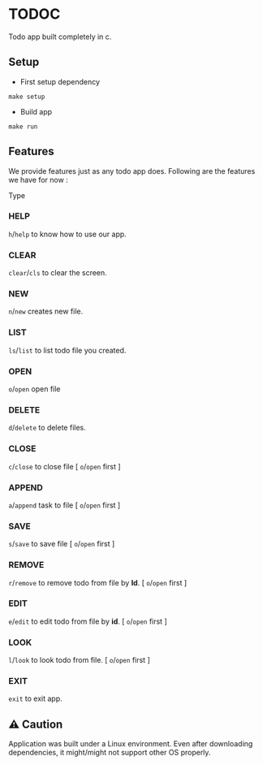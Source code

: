 # TODOC

Todo app built completely in c.

## Setup

- First setup dependency

```make
make setup
```

- Build app

```make
make run
```

## Features
We provide features just as any todo app does. Following are the features we have for now :

Type
### HELP
`h`/`help` to know how to use our app.

### CLEAR
`clear`/`cls` to clear the screen.

### NEW
`n`/`new` creates new file.

### LIST
`ls`/`list` to list todo file you created.

### OPEN
`o`/`open` open file

### DELETE
`d`/`delete` to delete files. 

### CLOSE
`c`/`close` to close file [ `o`/`open` first ]

### APPEND
`a`/`append` task to file [ `o`/`open` first ]

### SAVE
`s`/`save` to save file [ `o`/`open` first ]

### REMOVE
`r`/`remove` to remove todo from file by **Id**. [ `o`/`open` first ]

### EDIT
`e`/`edit` to edit todo from file by **id**. [ `o`/`open` first ]

### LOOK
`l`/`look` to look todo from file. [ `o`/`open` first ]

### EXIT
`exit` to exit app.

## ⚠️ Caution
Application was built under a Linux environment. Even after downloading dependencies, it might/might not support other OS properly.

